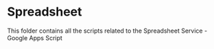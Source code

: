 Spreadsheet
===========
This folder contains all the scripts related to the Spreadsheet Service - Google Apps Script
